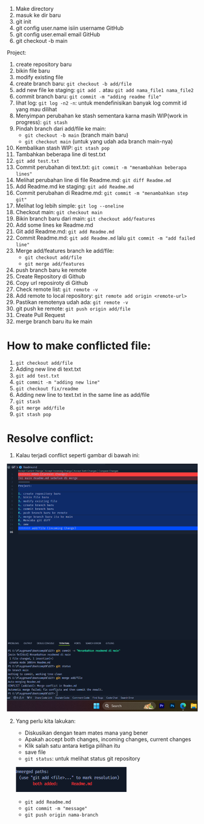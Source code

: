 1. Make directory
2. masuk ke dir baru
3. git init
4. git config user.name isiin username GitHub
5. git config user.email email GitHub
6. git checkout -b main

Project:
1. create repository baru
2. bikin file baru
3. modify existing file
4. create branch baru: `git checkout -b add/file`
5. add new file ke staging: `git add .` atau `git add nama_file1 nama_file2`
6. commit branch baru: `git commit -m "adding readme file"`
7. lihat log: `git log -n2` `-n`: untuk mendefinisikan banyak log commit id yang mau dilihat
8. Menyimpan perubahan ke stash sementara karna masih WIP(work in progress): `git stash`
9. Pindah branch dari add/file ke main:
    - `git checkout -b main` (branch main baru)
    - `git checkout main` (untuk yang udah ada branch main-nya)
10. Kembalikan stash WIP: `git stash pop`
11. Tambahkan beberapa line di test.txt
12. `git add test.txt`
13. Commit perubahan di text.txt: `git commit -m "menambahkan beberapa lines"`
14. Melihat perubahan line di file Readme.md: `git diff Readme.md`
15. Add Readme.md ke staging: `git add Readme.md`
16. Commit perubahan di Readme.md: `git commit -m "menambahkan step git"`
17. Melihat log lebih simple: `git log --oneline`
18. Checkout main: `git checkout main`
19. Bikin branch baru dari main: `git checkout add/features`
20. Add some lines ke Readme.md
21. Git add Readme.md: `git add Readme.md`
22. Commit Readme.md: `git add Readme.md` lalu `git commit -m "add failed line"`
23. Merge add/features branch ke add/file:
    - `git checkout add/file`
    - `git merge add/features`
24. push branch baru ke remote
25. Create Repository di Github
26. Copy url reposiroty di Github
27. Check remote list: `git remote -v`
28. Add remote to local repository: `git remote add origin <remote-url>`
29. Pastikan remotenya udah ada: `git remote -v`
30. git push ke remote: `git push origin add/file`
31. Create Pull Request
31. merge branch baru itu ke main

# How to make conflicted file:
1. `git checkout add/file`
2. Adding new line di text.txt
3. `git add test.txt`
4. `git commit -m "adding new line"`
5. `git checkout fix/readme`
6. Adding new line to text.txt in the same line as add/file
7. `git stash`
8. `git merge add/file`
9. `git stash pop`


# Resolve conflict:
1. Kalau terjadi conflict seperti gambar di bawah ini:

![alt text](1D530EE7-ADFA-4EEF-9630-162087DC2BCE.png)

2. Yang perlu kita lakukan:
    - Diskusikan dengan team mates mana yang bener
    - Apakah accept both changes, incoming changes, current changes
    - Klik salah satu antara ketiga pilihan itu
    - save file
    - `git status`: untuk melihat status git repository

    ![alt text](24B89408-E08A-4FED-AECD-CF153594329C.png)

    - `git add Readme.md`
    - `git commit -m "message"`
    - `git push origin nama-branch`

